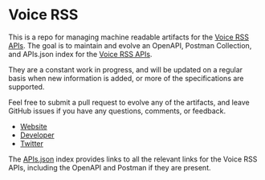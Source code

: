 # Voice RSSThis is a repo for managing machine readable artifacts for the [Voice RSS APIs](http://www.voicerss.org). The goal is to maintain and evolve an OpenAPI, Postman Collection, and APIs.json index for the [Voice RSS APIs](http://www.voicerss.org).They are a constant work in progress, and will be updated on a regular basis when new information is added, or more of the specifications are supported.Feel free to submit a pull request to evolve any of the artifacts, and leave GitHub issues if you have any questions, comments, or feedback.- [Website](http://www.voicerss.org)- [Developer](http://www.voicerss.org)- [Twitter](https://twitter.com/VoiceRSS)The [APIs.json](https://github.com/api-evangelist/voice-rss/blob/master/apis.json) index provides links to all the relevant links for the Voice RSS APIs, including the OpenAPI and Postman if they are present.
